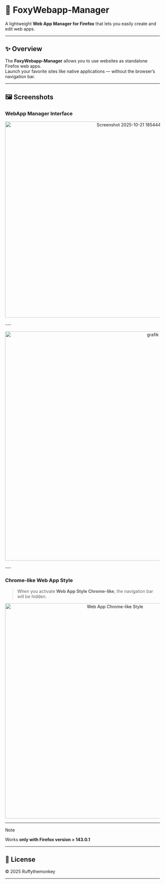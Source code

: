 # 🦊 FoxyWebapp-Manager

A lightweight **Web App Manager for Firefox** that lets you easily create and edit web apps.

---

## ✨ Overview

The **FoxyWebapp-Manager** allows you to use websites as standalone Firefox web apps.  
Launch your favorite sites like native applications — without the browser’s navigation bar.

---

## 🖼️ Screenshots

### WebApp Manager Interface  
<p align="center">
  <img width="789" height="638" alt="Screenshot 2025-10-21 185444" src="https://github.com/user-attachments/assets/a5c3b2fa-4150-4637-a094-23ca8115a974" />
</p>
---
<p align="center">
 <img width="946" height="746" alt="grafik" src="https://github.com/user-attachments/assets/0f6dd53e-fad7-4d2a-91a8-6401bd3ed7b9" />
</p>
---

### Chrome-like Web App Style  
> When you activate **Web App Style Chrome-like**, the navigation bar will be hidden.

<p align="center">
  <img src="https://i.ibb.co/XfhNrvKV/Screenshot-2025-10-01-164320.png" alt="Web App Chrome-like Style" width="700">
</p>

---

> [!NOTE]  
> Works **only with Firefox version > 143.0.1**

---

## 📜 License

© 2025 Ruffythemonkey  

---
